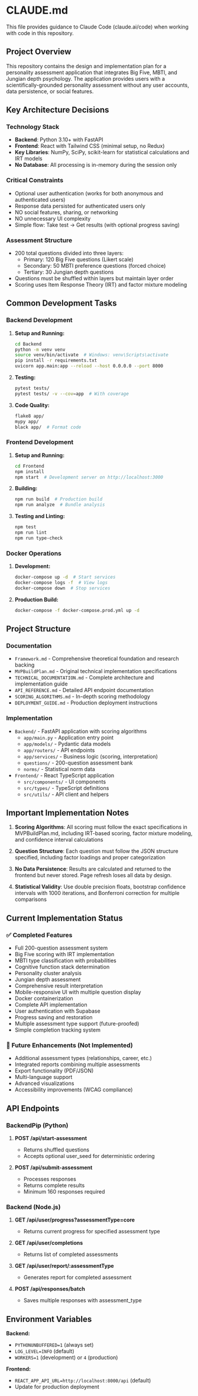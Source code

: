 # CLAUDE.md

This file provides guidance to Claude Code (claude.ai/code) when working with code in this repository.

## Project Overview

This repository contains the design and implementation plan for a personality assessment application that integrates Big Five, MBTI, and Jungian depth psychology. The application provides users with a scientifically-grounded personality assessment without any user accounts, data persistence, or social features.

## Key Architecture Decisions

### Technology Stack
- **Backend**: Python 3.10+ with FastAPI
- **Frontend**: React with Tailwind CSS (minimal setup, no Redux)
- **Key Libraries**: NumPy, SciPy, scikit-learn for statistical calculations and IRT models
- **No Database**: All processing is in-memory during the session only

### Critical Constraints
- Optional user authentication (works for both anonymous and authenticated users)
- Response data persisted for authenticated users only
- NO social features, sharing, or networking
- NO unnecessary UI complexity
- Simple flow: Take test → Get results (with optional progress saving)

### Assessment Structure
- 200 total questions divided into three layers:
  - Primary: 120 Big Five questions (Likert scale)
  - Secondary: 50 MBTI preference questions (forced choice)
  - Tertiary: 30 Jungian depth questions
- Questions must be shuffled within layers but maintain layer order
- Scoring uses Item Response Theory (IRT) and factor mixture modeling

## Common Development Tasks

### Backend Development

1. **Setup and Running:**
   ```bash
   cd Backend
   python -m venv venv
   source venv/bin/activate  # Windows: venv\Scripts\activate
   pip install -r requirements.txt
   uvicorn app.main:app --reload --host 0.0.0.0 --port 8000
   ```

2. **Testing:**
   ```bash
   pytest tests/
   pytest tests/ -v --cov=app  # With coverage
   ```

3. **Code Quality:**
   ```bash
   flake8 app/
   mypy app/
   black app/  # Format code
   ```

### Frontend Development

1. **Setup and Running:**
   ```bash
   cd Frontend
   npm install
   npm start  # Development server on http://localhost:3000
   ```

2. **Building:**
   ```bash
   npm run build  # Production build
   npm run analyze  # Bundle analysis
   ```

3. **Testing and Linting:**
   ```bash
   npm test
   npm run lint
   npm run type-check
   ```

### Docker Operations

1. **Development:**
   ```bash
   docker-compose up -d  # Start services
   docker-compose logs -f  # View logs
   docker-compose down  # Stop services
   ```

2. **Production Build:**
   ```bash
   docker-compose -f docker-compose.prod.yml up -d
   ```

## Project Structure

### Documentation
- `Framework.md` - Comprehensive theoretical foundation and research backing
- `MVPBuildPlan.md` - Original technical implementation specifications
- `TECHNICAL_DOCUMENTATION.md` - Complete architecture and implementation guide
- `API_REFERENCE.md` - Detailed API endpoint documentation
- `SCORING_ALGORITHMS.md` - In-depth scoring methodology
- `DEPLOYMENT_GUIDE.md` - Production deployment instructions

### Implementation
- `Backend/` - FastAPI application with scoring algorithms
  - `app/main.py` - Application entry point
  - `app/models/` - Pydantic data models
  - `app/routers/` - API endpoints
  - `app/services/` - Business logic (scoring, interpretation)
  - `questions/` - 200-question assessment bank
  - `norms/` - Statistical norm data
- `Frontend/` - React TypeScript application
  - `src/components/` - UI components
  - `src/types/` - TypeScript definitions
  - `src/utils/` - API client and helpers

## Important Implementation Notes

1. **Scoring Algorithms**: All scoring must follow the exact specifications in MVPBuildPlan.md, including IRT-based scoring, factor mixture modeling, and confidence interval calculations

2. **Question Structure**: Each question must follow the JSON structure specified, including factor loadings and proper categorization

3. **No Data Persistence**: Results are calculated and returned to the frontend but never stored. Page refresh loses all data by design.

4. **Statistical Validity**: Use double precision floats, bootstrap confidence intervals with 1000 iterations, and Bonferroni correction for multiple comparisons

## Current Implementation Status

### ✅ Completed Features
- Full 200-question assessment system
- Big Five scoring with IRT implementation
- MBTI type classification with probabilities
- Cognitive function stack determination
- Personality cluster analysis
- Jungian depth assessment
- Comprehensive result interpretation
- Mobile-responsive UI with multiple question display
- Docker containerization
- Complete API implementation
- User authentication with Supabase
- Progress saving and restoration
- Multiple assessment type support (future-proofed)
- Simple completion tracking system

### 🚧 Future Enhancements (Not Implemented)
- Additional assessment types (relationships, career, etc.)
- Integrated reports combining multiple assessments
- Export functionality (PDF/JSON)
- Multi-language support
- Advanced visualizations
- Accessibility improvements (WCAG compliance)

## API Endpoints

### BackendPip (Python)
1. **POST /api/start-assessment**
   - Returns shuffled questions
   - Accepts optional user_seed for deterministic ordering

2. **POST /api/submit-assessment**
   - Processes responses
   - Returns complete results
   - Minimum 160 responses required

### Backend (Node.js)
1. **GET /api/user/progress?assessmentType=core**
   - Returns current progress for specified assessment type

2. **GET /api/user/completions**
   - Returns list of completed assessments

3. **GET /api/user/report/:assessmentType**
   - Generates report for completed assessment

4. **POST /api/responses/batch**
   - Saves multiple responses with assessment_type

## Environment Variables

**Backend:**
- `PYTHONUNBUFFERED=1` (always set)
- `LOG_LEVEL=INFO` (default)
- `WORKERS=1` (development) or `4` (production)

**Frontend:**
- `REACT_APP_API_URL=http://localhost:8000/api` (default)
- Update for production deployment